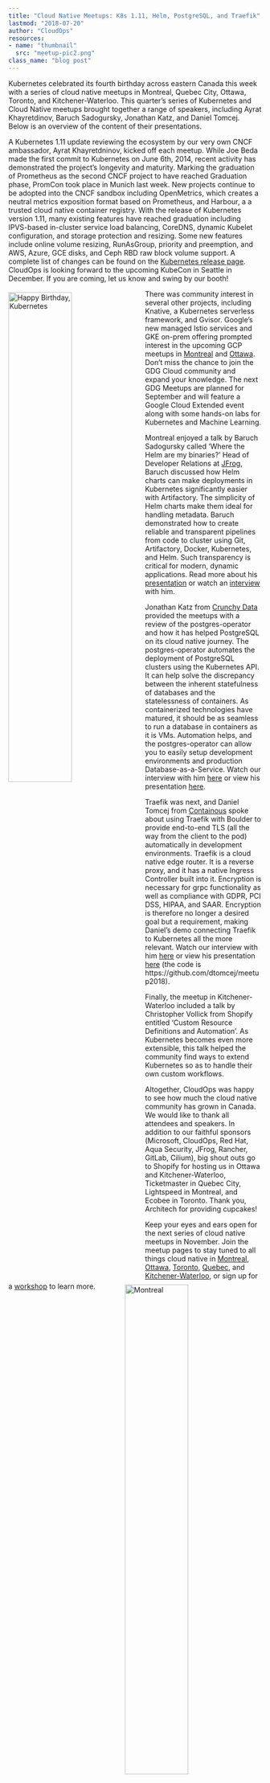 ```yaml
---
title: "Cloud Native Meetups: K8s 1.11, Helm, PostgreSQL, and Traefik"
lastmod: "2018-07-20"
author: "CloudOps"
resources:
- name: "thumbnail"
  src: "meetup-pic2.png"
class_name: "blog post"
---
```


<p>Kubernetes celebrated its fourth birthday across eastern Canada this week with a series of cloud native meetups in Montreal, Quebec City, Ottawa, Toronto, and Kitchener-Waterloo. This quarter’s series of Kubernetes and Cloud Native meetups brought together a range of speakers, including Ayrat Khayretdinov, Baruch Sadogursky, Jonathan Katz, and Daniel Tomcej. Below is an overview of the content of their presentations.</p>

<p>A Kubernetes 1.11 update reviewing the ecosystem by our very own CNCF ambassador, Ayrat Khayretdninov, kicked off each meetup. While Joe Beda made the first commit to Kubernetes on June 6th, 2014, recent activity has demonstrated the project’s longevity and maturity. Marking the graduation of Prometheus as the second CNCF project to have reached Graduation phase, PromCon took place in Munich last week. New projects continue to be adopted into the CNCF sandbox including OpenMetrics, which creates a neutral metrics exposition format based on Prometheus, and Harbour, a a trusted cloud native container registry. With the release of Kubernetes version 1.11, many existing features have reached graduation including IPVS-based in-cluster service load balancing, CoreDNS, dynamic Kubelet configuration, and storage protection and resizing. Some new features include online volume resizing, RunAsGroup, priority and preemption, and AWS, Azure, GCE disks, and Ceph RBD raw block volume support. A complete list of changes can be found on the <a href="https://github.com/kubernetes/kubernetes/releases" target="_blank">Kubernetes release page</a>. CloudOps is looking forward to the upcoming KubeCon in Seattle in December. If you are coming, let us know and swing by our booth!</p>

<p><img class="alignleft" style="width: 50%; float: left; margin: 5px 20px 20px 0px;" src="/images/blog/post/meetupcupcakes.jpg" alt="Happy Birthday, Kubernetes"></p>

<p>There was community interest in several other projects, including Knative, a Kubernetes serverless framework, and Gvisor. Google’s new managed Istio services and GKE on-prem offering prompted interest in the upcoming GCP meetups in <a href="https://www.meetup.com/Google-Cloud-Platform-Meetup-Montreal/" target="_blank">Montreal</a> and <a href="https://www.meetup.com/Google-Cloud-Platform-Meetup-ottawa/" target="_blank">Ottawa</a>. Don’t miss the chance to join the GDG Cloud community and expand your knowledge. The next GDG Meetups are planned for September and will feature a Google Cloud Extended event along with some hands-on labs for Kubernetes and Machine Learning.</p>

<p>Montreal enjoyed a talk by Baruch Sadogursky called ‘Where the Helm are my binaries?’ Head of Developer Relations at <a href="https://jfrog.com/" target="_blank">JFrog</a>, Baruch discussed how Helm charts can make deployments in Kubernetes significantly easier with Artifactory. The simplicity of Helm charts make them ideal for handling metadata. Baruch demonstrated how to create reliable and transparent pipelines from code to cluster using Git, Artifactory, Docker, Kubernetes, and Helm. Such transparency is critical for modern, dynamic applications.&nbsp;Read more about his <a href="https://jfrog.com/shownote/helm-montreal/">presentation</a> or watch an <a href="https://www.youtube.com/watch?v=WwQb_7HmnRM&amp;feature=youtu.be" target="_blank">interview</a> with him.</p>

<p>Jonathan Katz from <a href="https://www.crunchydata.com/" target="_blank">Crunchy Data</a> provided the meetups with a review of the postgres-operator and how it has helped PostgreSQL on its cloud native journey. The postgres-operator automates the deployment of PostgreSQL clusters using the Kubernetes API. It can help solve the discrepancy between the inherent statefulness of databases and the statelessness of containers. As containerized technologies have matured, it should be as seamless to run a database in containers as it is VMs. Automation helps, and the postgres-operator can allow you to easily setup development environments and production Database-as-a-Service. Watch our interview with him <a href="https://www.youtube.com/watch?v=6QDCFYMrYQY&amp;t=16s" target="_blank">here</a> or view his presentation <a href="https://www.slideshare.net/jkatz05/operating-postgresql-at-scale-with-kubernetes" target="_blank">here</a>.</p>

<p><img class="alignright" style="width: 50%; float: right; margin: 5px 20px 20px 0;" src="/images/blog/post/archymtlmeetup.jpg" alt="Montreal"></p>

<p>Traefik was next, and Daniel Tomcej from <a href="https://containo.us/" target="_blank">Containous</a> spoke about using Traefik with Boulder to provide end-to-end TLS (all the way from the client to the pod) automatically in development environments. Traefik is a cloud native edge router. It is a reverse proxy, and it has a native Ingress Controller built into it. Encryption is necessary for grpc functionality as well as compliance with GDPR, PCI DSS, HIPAA, and SAAR. Encryption is therefore no longer a desired goal but a requirement, making Daniel’s demo connecting Traefik to Kubernetes all the more relevant. Watch our interview with him <a href="https://www.youtube.com/watch?v=7kpf8hIr8nM&amp;t=1s" target="_blank">here</a> or view his presentation <a href="https://dtomcej.github.io/traefik-presentation/#/" target="_blank">here</a> (the code is https://github.com/dtomcej/meetup2018).</p>

<p>Finally, the meetup in Kitchener-Waterloo included a talk by Christopher Vollick from Shopify entitled ‘Custom Resource Definitions and Automation’. As Kubernetes becomes even more extensible, this talk helped the community find ways to extend Kubernetes so as to handle their own custom workflows.</p>

<p>Altogether, CloudOps was happy to see how much the cloud native community has grown in Canada. We would like to thank all attendees and speakers. In addition to our faithful sponsors (Microsoft, CloudOps, Red Hat, Aqua Security, JFrog, Rancher, GitLab, Cilium), big shout outs go to Shopify for hosting us in Ottawa and Kitchener-Waterloo, Ticketmaster in Quebec City, Lightspeed in Montreal, and Ecobee in Toronto. Thank you, Architech for providing cupcakes!</p>

<p>Keep your eyes and ears open for the next series of cloud native meetups in November. Join the meetup pages to stay tuned to all things cloud native in <a href="https://www.meetup.com/Kubernetes-Montreal" target="_blank">Montreal</a>, <a href="https://www.meetup.com/Kubernetes-Ottawa" target="_blank">Ottawa</a>, <a href="https://www.meetup.com/Kubernetes-Toronto" target="_blank">Toronto</a>, <a href="https://www.meetup.com/Kubernetes-Quebec" target="_blank">Quebec</a>, and <a href="https://www.meetup.com/Kubernetes-Kitchener-Waterloo" target="_blank">Kitchener-Waterloo</a>, or sign up for a <a href="https://www.cloudops.com/workshop-calendar/" target="_blank">workshop</a> to learn more.</p>